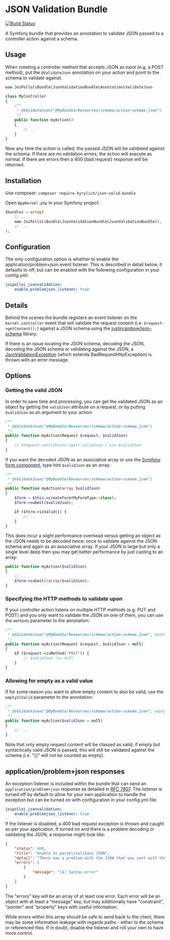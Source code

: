 # JSON Validation Bundle

[![Build Status](https://api.travis-ci.org/joipolloi/json-validation-bundle.svg)](https://travis-ci.org/joipolloi/json-validation-bundle)

A Symfony bundle that provides an annotation to validate JSON passed to a controller action against a schema.

## Usage

When creating a controller method that accepts JSON as input (e.g. a POST method), put the `@ValidateJson` annotation on your action and point to the schema to validate against.

```php
use JoiPolloi\Bundle\JsonValidationBundle\Annotation\ValidateJson

class MyController
{
    /**
     * @ValidateJson("@MyBundle/Resources/schema/action-schema.json")
     */
    public function myAction()
    {
        // ...
    }
}
```

Now any time the action is called, the passed JSON will be validated against the schema. If there are no validation errors, the action will execute as normal. If there are errors then a 400 (bad request) response will be returned.

## Installation

Use composer: `composer require kyrylich/json-valid-bundle`

Open `AppKernel.php` in your Symfony project:

```php
$bundles = array(
    // ...
    new JoiPolloi\Bundle\JsonValidationBundle\JsonValidationBundle(),
    // ...
);
```

## Configuration

The only configuration option is whether to enable the application/problem+json event listener. This is described in detail below, it defaults to off, but can be enabled with the following configuration in your config.yml:

```yml
joipolloi_jsonvalidation:
    enable_problemjson_listener: true
```

## Details

Behind the scenes the bundle registers an event listener on the `kernel.controller` event that will validate the request content (i.e. `$request->getContent();`) against a JSON schema using the [justinrainbow/json-schema](https://github.com/justinrainbow/json-schema) library.

If there is an issue locating the JSON schema, decoding the JSON, decoding the JSON schema or validating against the JSON, a [JsonValidationException](Exception/JsonValidationException.php) (which extends BadRequestHttpException) is thrown with an error message.

## Options

### Getting the valid JSON

In order to save time and processing, you can get the validated JSON as an object by getting the `validJson` attribute on a request, or by putting `$validJson` as an argument to your action:

```php
/**
 * @ValidateJson("@MyBundle/Resources/schema/action-schema.json")
 */
public function myAction(Request $request, $validJson)
{
    // $request->attributes->get('validJson') === $validJson
}
```

If you want the decoded JSON as an associative array or use the [Symfony form component](http://symfony.com/doc/current/forms.html), type hint `$validJson` as an array:

```php
/**
 * @ValidateJson("@MyBundle/Resources/schema/action-schema.json")
 */
public function myAction(array $validJson)
{
    $form = $this->createForm(MyFormType::class);
    $form->submit($validJson);

    if ($form->isValid()) {
        // ...
    }
}
```

This does incur a slight performance overhead versus getting an object as the JSON needs to be decoded twice: once to validate against the JSON schema and again as an associative array. If your JSON is large but only a single level deep then you may get better performance by just casting to an array:

```php
public function myAction($validJson)
{
    // ...
    $form->submit((array)$validJson);
}
```

### Specifying the HTTP methods to validate upon

If your controller action listens on multiple HTTP methods (e.g. PUT and POST) and you only want to validate the JSON on one of them, you can use the `methods` parameter to the annotation:

```php
/**
 * @ValidateJson("@MyBundle/Resources/schema/action-schema.json", methods={"POST"})
 */
public function myAction(Request $request, $validJson = null)
{
    if ($request->isMethod('POST')) {
        // $validJson !== null
    }
}
```

### Allowing for empty as a valid value

If for some reason you want to allow empty content to also be valid, use the `emptyIsValid` parameter to the annotation:

```php
/**
 * @ValidateJson("@MyBundle/Resources/schema/action-schema.json", emptyIsValid=true)
 */
public function myAction($validJson = null)
{
    // ...
}
```

Note that only empty request content will be classed as valid; if empty but syntactically valid JSON is passed, this will still be validated against the schema (i.e. "{}" will not be counted as empty).

## application/problem+json responses

An exception listener is included within the bundle that can send an `application/problem+json` response as detailed in [RFC 7807](https://tools.ietf.org/html/rfc7807). The listener is turned off by default to allow for your own application to handle the exception but can be turned on with configuration in your config.yml file:

```yml
joipolloi_jsonvalidation:
    enable_problemjson_listener: true
```

If the listener is disabled, a 400 bad request exception is thrown and caught as per your application. If turned on and there is a problem decoding or validating the JSON, a response might look like:

```json
{
    "status": 400,
    "title": "Unable to parse\/validate JSON",
    "detail": "There was a problem with the JSON that was sent with the request",
    "errors": [
        {
            "message": "[4] Syntax error"
        }
    ]
}
```

The "errors" key will be an array of at least one error. Each error will be an object with at least a "message" key, but may additionally have "constraint", "pointer" and "property" keys with useful information.

While errors within this array should be safe to send back to the client, there may be some information leakage with regards paths - either to the schema or referenced files. If in doubt, disable the listener and roll your own to have more control.
